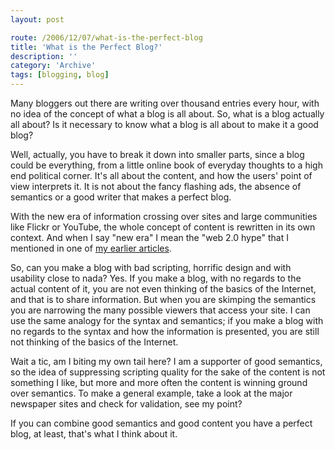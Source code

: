 ```yaml
---
layout: post

route: /2006/12/07/what-is-the-perfect-blog
title: 'What is the Perfect Blog?'
description: ''
category: 'Archive'
tags: [blogging, blog]
---
```


Many bloggers out there are writing over thousand entries every hour, with no
idea of the concept of what a blog is all about. So, what is a blog actually all
about? Is it necessary to know what a blog is all about to make it a good blog?

Well, actually, you have to break it down into smaller parts, since a blog could
be everything, from a little online book of everyday thoughts to a high end
political corner. It's all about the content, and how the users' point of view
interprets it. It is not about the fancy flashing ads, the absence of semantics
or a good writer that makes a perfect blog.

With the new era of information crossing over sites and large communities like
Flickr or YouTube, the whole concept of content is rewritten in its own context.
And when I say "new era" I mean the "web 2.0 hype" that I mentioned in one of
<a class="ph" target="_blank" rel="noopener noreferrer" href="http://phun-ky.net/2006/11/web-2.0-is-a-hype">my
earlier articles</a>.

So, can you make a blog with bad scripting, horrific design and with usability
close to nada? Yes. If you make a blog, with no regards to the actual content of
it, you are not even thinking of the basics of the Internet, and that is to
share information. But when you are skimping the semantics you are narrowing the
many possible viewers that access your site. I can use the same analogy for the
syntax and semantics; if you make a blog with no regards to the syntax and how
the information is presented, you are still not thinking of the basics of the
Internet.

Wait a tic, am I biting my own tail here? I am a supporter of good semantics, so
the idea of suppressing scripting quality for the sake of the content is not
something I like, but more and more often the content is winning ground over
semantics. To make a general example, take a look at the major newspaper sites
and check for validation, see my point?

If you can combine good semantics and good content you have a perfect blog, at
least, that's what I think about it.
